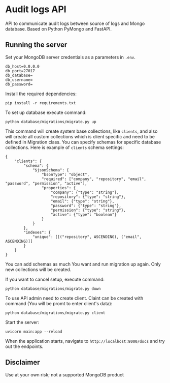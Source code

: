 # Audit logs API

API to communicate audit logs between source of logs and Mongo database. Based on Python PyMongo and FastAPI.

## Running the server

Set your MongoDB server credentials as a parameters in `.env`.

```
db_host=0.0.0.0
db_port=27017
db_database=
db_username=
db_password=
```

Install the required dependencies:

```
pip install -r requirements.txt
```

To set up database execute command:

```
python database/migrations/migrate.py up
```
This command will create system base collections, like `clients`, and also will create all custom collections which is client specific and need 
to be defined in Migration class. You can specify schemas for specific database collections. 
Here is example of `clients` schema settings:

```
{
	"clients": {
		"schema": {
			"$jsonSchema": {
				"bsonType": "object",
				"required": ["company", "repository", "email", "password", "permission", "active"],
				"properties": {
					"company": {"type": "string"},
					"repository": {"type": "string"},
					"email": {"type": "string"},
					"password": {"type": "string"},
					"permission": {"type": "string"},
					"active": {"type": "boolean"}
				}
			}
		},
		"indexes": {
			"unique": [[("repository", ASCENDING), ("email", ASCENDING)]]
		}
	}
}
```
You can add schemas as much You want and run migration up again. Only new collections will be created.

If you want to cancel setup, execute command:

```
python database/migrations/migrate.py down

```
To use API admin need to create client. Claint can be created with command (You will be promt to enter client's data):
```
python database/migrations/migrate.py client
```

Start the server:
```
uvicorn main:app --reload
```

When the application starts, navigate to `http://localhost:8000/docs` and try out the endpoints.

## Disclaimer

Use at your own risk; not a supported MongoDB product
